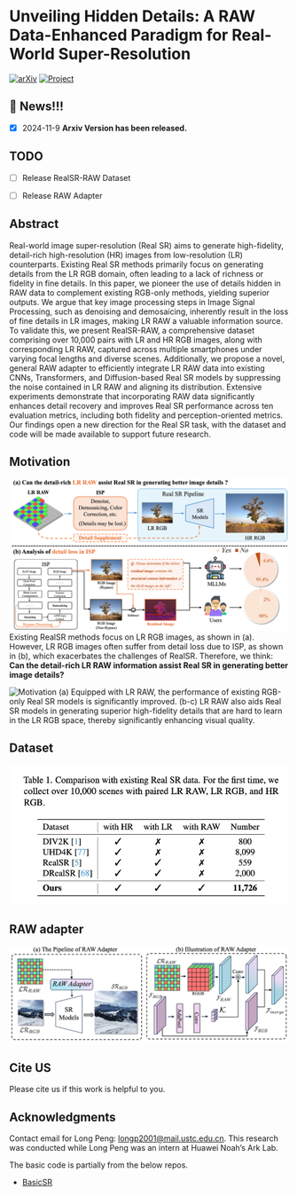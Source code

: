 # Unveiling Hidden Details: A RAW Data-Enhanced Paradigm for Real-World Super-Resolution

[![arXiv](https://img.shields.io/badge/arXiv-Paper-<COLOR>.svg)](https://arxiv.org/pdf/2411.10798)  [![Project](https://img.shields.io/badge/Project-Page-blue.svg)](https://arxiv.org/pdf/2411.10798) 

## :bookmark: News!!!
- [x] 2024-11-9 **Arxiv Version has been released.**

## TODO
- [ ] Release RealSR-RAW Dataset
- [ ] Release RAW Adapter


## Abstract

Real-world image super-resolution (Real SR) aims to generate high-fidelity, detail-rich high-resolution (HR) images from low-resolution (LR) counterparts. Existing Real SR methods primarily focus on generating details from the LR RGB domain, often leading to a lack of richness or fidelity in fine details. In this paper, we pioneer the use of details hidden in RAW data to complement existing RGB-only methods, yielding superior outputs. We argue that key image processing steps in Image Signal Processing, such as denoising and demosaicing, inherently result in the loss of fine details in LR images, making LR RAW a valuable information source. To validate this, we present RealSR-RAW, a comprehensive dataset comprising over 10,000 pairs with LR and HR RGB images, along with corresponding LR RAW, captured across multiple smartphones under varying focal lengths and diverse scenes. Additionally, we propose a novel, general RAW adapter to efficiently integrate LR RAW data into existing CNNs, Transformers, and Diffusion-based Real SR models by suppressing the noise contained in LR RAW and aligning its distribution. Extensive experiments demonstrate that incorporating RAW data significantly enhances detail recovery and improves Real SR performance across ten evaluation metrics, including both fidelity and perception-oriented metrics. Our findings open a new direction for the Real SR task, with the dataset and code will be made available to support future research.

## Motivation
![Motivation](src/Fig2.png)
Existing RealSR methods focus on LR RGB images, as shown in (a). However, LR RGB images often suffer from detail loss due to ISP, as shown in (b), which exacerbates the challenges of RealSR. Therefore, we think: **Can the detail-rich LR RAW information assist Real SR in generating better image details?**

![Motivation](src/Fig1.png)
(a) Equipped with LR RAW, the performance of existing RGB-only Real SR models is significantly improved. (b-c) LR RAW also aids Real SR models in generating superior high-fidelity details that are hard to learn in the LR RGB space, thereby significantly enhancing visual quality.


## Dataset
![Dataset](src/datasets.jpg)

## RAW adapter
![Dataset](src/framework_RAW.png)


## Cite US
Please cite us if this work is helpful to you. 


## Acknowledgments
Contact email for Long Peng: longp2001@mail.ustc.edu.cn. This research was conducted while Long Peng was an intern at Huawei Noah’s Ark Lab.

The basic code is partially from the below repos.
- [BasicSR]([link](https://github.com/XPixelGroup/BasicSR))
